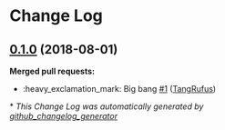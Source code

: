 # Change Log

## [0.1.0](https://github.com/ItinerisLtd/trellis-purge-kinsta-cache-during-deploy/tree/0.1.0) (2018-08-01)
**Merged pull requests:**

- :heavy\_exclamation\_mark: Big bang [\#1](https://github.com/ItinerisLtd/trellis-purge-kinsta-cache-during-deploy/pull/1) ([TangRufus](https://github.com/TangRufus))



\* *This Change Log was automatically generated by [github_changelog_generator](https://github.com/skywinder/Github-Changelog-Generator)*